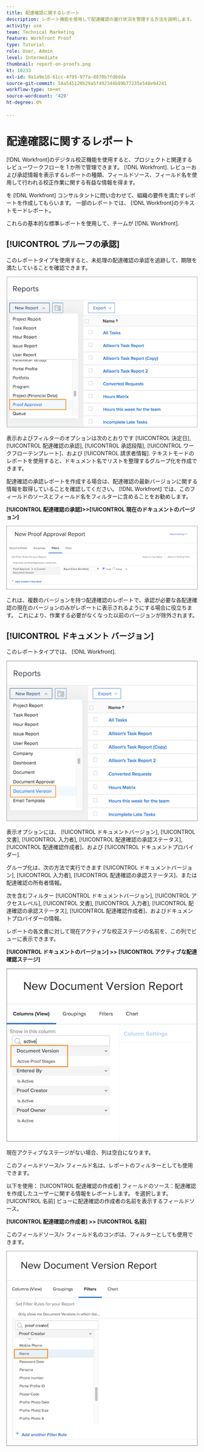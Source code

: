```yaml
---
title: 配達確認に関するレポート
description: レポート機能を使用して配達確認の進行状況を管理する方法を説明します。
activity: use
team: Technical Marketing
feature: Workfront Proof
type: Tutorial
role: User, Admin
level: Intermediate
thumbnail: report-on-proofs.png
kt: 10233
exl-id: 9a1a9e16-61cc-4f95-977a-8870b7fd0dda
source-git-commit: 58a545120b29a5f492344b89b77235e548e94241
workflow-type: tm+mt
source-wordcount: '429'
ht-degree: 0%

---
```


# 配達確認に関するレポート

[!DNL Workfront]のデジタル校正機能を使用すると、プロジェクトと関連するレビューワークフローを 1 か所で管理できます。 [!DNL Workfront]. レビューおよび承認情報を表示するレポートの種類、フィールドソース、フィールド名を使用して行われる校正作業に関する有益な情報を得ます。

を [!DNL Workfront] コンサルタントに問い合わせて、組織の要件を満たすレポートを作成してもらいます。 一部のレポートでは、 [!DNL Workfront]のテキストモードレポート。

これらの基本的な標準レポートを使用して、チームが [!DNL Workfront].

## [!UICONTROL プルーフの承認]

このレポートタイプを使用すると、未処理の配達確認の承認を追跡して、期限を満たしていることを確認できます。

![選択 [!UICONTROL 配達確認の承認] から [!UICONTROL 新しいレポート] ドロップダウンメニュー](assets/proof-system-setups-proof-approval-report.png)

表示およびフィルターのオプションは次のとおりです [!UICONTROL 決定日], [!UICONTROL 配達確認の承認], [!UICONTROL 承認段階], [!UICONTROL ワークフローテンプレート]、および [!UICONTROL 請求者情報]. テキストモードのレポートを使用すると、ドキュメント名でリストを整理するグループ化を作成できます。

配達確認の承認レポートを作成する場合は、配達確認の最新バージョンに関する情報を取得していることを確認してください。 [!DNL Workfront] では、このフィールドのソースとフィールド名をフィルターに含めることをお勧めします。

**[!UICONTROL 配達確認の承認]>>[!UICONTROL 現在のドキュメントのバージョン]**

![Report Builder の「フィルター」タブ](assets/proof-system-setups-proof-approval-report-is-current-version.png)

これは、複数のバージョンを持つ配達確認のレポートで、承認が必要な各配達確認の現在のバージョンのみがレポートに表示されるようにする場合に役立ちます。 これにより、作業する必要がなくなった以前のバージョンが除外されます。

## [!UICONTROL ドキュメント バージョン]

このレポートタイプでは、 [!DNL Workfront].

![選択 [!UICONTROL ドキュメントのバージョン] から [!UICONTROL 新しいレポート] ドロップダウンメニュー](assets/proof-system-setups-document-version-report.png)

表示オプションには、 [!UICONTROL ドキュメントバージョン], [!UICONTROL 文書], [!UICONTROL 入力者], [!UICONTROL 配達確認の承認ステータス], [!UICONTROL 配達確認作成者]、および [!UICONTROL ドキュメントプロバイダー].

グループ化は、次の方法で実行できます [!UICONTROL ドキュメントバージョン], [!UICONTROL 入力者], [!UICONTROL 配達確認の承認ステータス]、または配達確認の所有者情報。

次を含むフィルター [!UICONTROL ドキュメントバージョン], [!UICONTROL アクセスレベル], [!UICONTROL 文書], [!UICONTROL 入力者], [!UICONTROL 配達確認の承認ステータス], [!UICONTROL 配達確認作成者]、およびドキュメントプロバイダーの情報。

レポートの各文書に対して現在アクティブな校正ステージの名前を、この列でビューに表示できます。

**[!UICONTROL ドキュメントのバージョン] >> [!UICONTROL アクティブな配達確認ステージ]**

![Report Builder の「フィルター」タブ](assets/proof-system-setups-active-proof-stages.png)

現在アクティブなステージがない場合、列は空白になります。

このフィールドソース/> フィールド名は、レポートのフィルターとしても使用できます。

以下を使用： [!UICONTROL 配達確認の作成者] フィールドのソース：配達確認を作成したユーザーに関する情報をレポートします。 を選択します。 [!UICONTROL 名前] ビューに配達確認の作成者の名前を表示するフィールドソース。

**[!UICONTROL 配達確認の作成者] >> [!UICONTROL 名前]**

このフィールドソース/> フィールド名のコンボは、フィルターとしても使用できます。

![Report Builder の「フィルター」タブ](assets/proof-system-setups-proof-creator-name.png)

<!--
Learn More Icon
Learn how to create reports in [!DNL Workfront] with the Report Creation class.
Access to proofing functionality
-->
